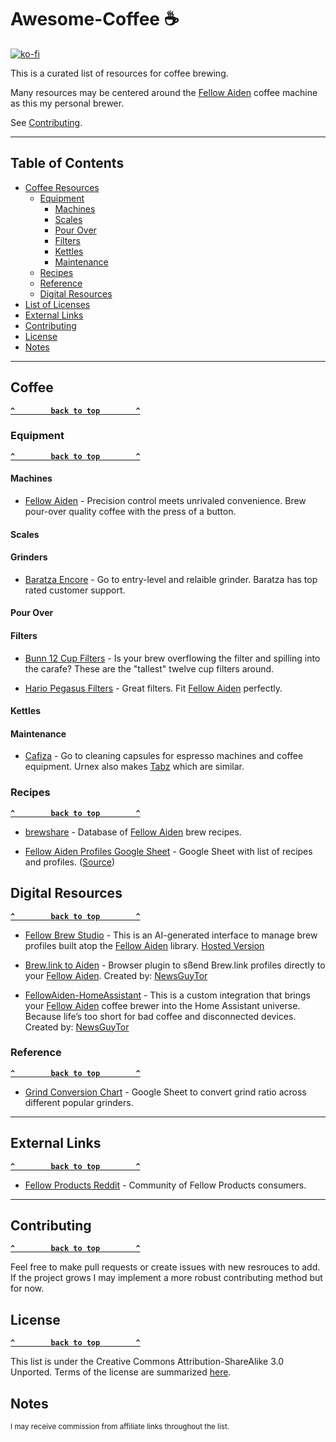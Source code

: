# Awesome-Coffee ☕
[![ko-fi](https://ko-fi.com/img/githubbutton_sm.svg)](https://ko-fi.com/M4M314FOFQ)

This is a curated list of resources for coffee brewing.

Many resources may be centered around the [Fellow Aiden](https://fave.co/4aWjBKI) coffee machine as this my personal brewer. 

See [Contributing](#contributing).

--------------------

## Table of Contents

- [Coffee Resources](#coffee)
  - [Equipment](#equipment)
    - [Machines](#machines)
    - [Scales](#scales)
    - [Pour Over](#pour-over)
    - [Filters](#filters)
    - [Kettles](#kettles)
    - [Maintenance](#maintenance)
  - [Recipes](#recipes)
  - [Reference](#reference)
  - [Digital Resources](#digital-resources)
- [List of Licenses](#list-of-licenses)
- [External Links](#external-links)
- [Contributing](#contributing)
- [License](#license)
- [Notes](#notes)

--------------------

## Coffee

**[`^        back to top        ^`](#awesome-coffee-)**

### Equipment

**[`^        back to top        ^`](#awesome-coffee-)**

#### Machines

- [Fellow Aiden](https://fave.co/4aWjBKI) - Precision control meets unrivaled convenience. Brew pour-over quality coffee with the press of a button.

#### Scales

#### Grinders

- [Baratza Encore](https://amzn.to/4aWqkUP) - Go to entry-level and relaible grinder. Baratza has top rated customer support. 

#### Pour Over

#### Filters

- [Bunn 12 Cup Filters](https://amzn.to/3Q9U1Z9) - Is your brew overflowing the filter and spilling into the carafe? These are the "tallest" twelve cup filters around.

- [Hario Pegasus Filters](https://amzn.to/3WXFjIu) - Great filters. Fit [Fellow Aiden](https://fave.co/4aWjBKI) perfectly.

#### Kettles

#### Maintenance

- [Cafiza](https://fave.co/3WWgIUd) - Go to cleaning capsules for espresso machines and coffee equipment. Urnex also makes [Tabz](https://amzn.to/3CHDdWc) which are similar. 

### Recipes

**[`^        back to top        ^`](#awesome-coffee-)**

- [brewshare](https://brewshare.coffee/) - Database of [Fellow Aiden](https://fave.co/4aWjBKI) brew recipes. 

- [Fellow Aiden Profiles Google Sheet](https://docs.google.com/spreadsheets/d/1mi-YS6JYfbX3wN1kZd6iu_q6mFlWM4Ah6N3Ox8eqRCA/edit?gid=0#gid=0) - Google Sheet with list of recipes and profiles. ([Source](https://www.home-barista.com/brewing/fellow-aiden-profiles-t95770.html))

## Digital Resources

**[`^        back to top        ^`](#awesome-coffee-)**

- [Fellow Brew Studio](https://github.com/9b/fellow-aiden/tree/master/brew_studio) - This is an AI-generated interface to manage brew profiles built atop the [Fellow Aiden](https://fave.co/4aWjBKI) library. [Hosted Version](https://fellow-brew-studio.streamlit.app/)

- [Brew.link to Aiden](https://greasyfork.org/en/scripts/524547-brew-link-to-aiden) - Browser plugin to sßend Brew.link profiles directly to your [Fellow Aiden](https://fave.co/4aWjBKI). Created by: [NewsGuyTor](https://github.com/NewsGuyTor)

- [FellowAiden-HomeAssistant](https://github.com/NewsGuyTor/FellowAiden-HomeAssistant) - This is a custom integration that brings your [Fellow Aiden](https://fave.co/4aWjBKI) coffee brewer into the Home Assistant universe. Because life’s too short for bad coffee and disconnected devices. Created by: [NewsGuyTor](https://github.com/NewsGuyTor)

### Reference

**[`^        back to top        ^`](#awesome-coffee-)**

- [Grind Conversion Chart](https://docs.google.com/spreadsheets/u/0/d/1kMxKTusCOqBkvBj3SsEXgo_qBItmK8NTp5QNZE2Eqm8/htmlview?pli=1#gid=1248531944) - Google Sheet to convert grind ratio across different popular grinders. 

--------------------

## External Links

**[`^        back to top        ^`](#awesome-coffee-)**

- [Fellow Products Reddit](https://www.reddit.com/r/fellowProducts/) - Community of Fellow Products consumers. 

--------------------

## Contributing

**[`^        back to top        ^`](#awesome-coffee-)**

Feel free to make pull requests or create issues with new resrouces to add. If the project grows I may implement a more robust contributing method but for now.

## License

**[`^        back to top        ^`](#awesome-coffee-)**

This list is under the Creative Commons Attribution-ShareAlike 3.0 Unported.
Terms of the license are summarized [here](https://creativecommons.org/licenses/by-sa/3.0/).  

## Notes

<sub>I may receive commission from affiliate links throughout the list.</sub>
